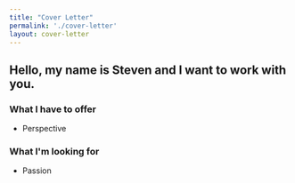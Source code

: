 ```yaml
---
title: "Cover Letter"
permalink: './cover-letter'
layout: cover-letter
---
```


<h2>Hello, my name is Steven and I want to work with you.</h2>

<div class="row">
  <section class="me col-sm-6">
    <h3>What I have to offer</h3>
    <ul>
      <li>
        Perspective
      </li>
    </ul>
  </section>

  <section class="you col-sm-6">
    <h3>What I'm looking for</h3>
    <ul>
      <li>
        Passion
      </li>
    </ul>
  </section>
</div>
